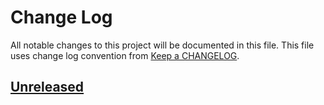 # Change Log
All notable changes to this project will be documented in this file.
This file uses change log convention from [Keep a CHANGELOG](http://keepachangelog.com).

## [Unreleased][unreleased]


[unreleased]: https://github.com/dgnest/ansible-role-ntp/compare/0.0.8...HEAD
[0.0.8]: https://github.com/dgnest/ansible-role-ntp/compare/0.0.7...0.0.8
[0.0.7]: https://github.com/dgnest/ansible-role-ntp/compare/0.0.6...0.0.7
[0.0.6]: https://github.com/dgnest/ansible-role-ntp/compare/0.0.5...0.0.6
[0.0.5]: https://github.com/dgnest/ansible-role-ntp/compare/0.0.4...0.0.5
[0.0.4]: https://github.com/dgnest/ansible-role-ntp/compare/0.0.3...0.0.4
[0.0.3]: https://github.com/dgnest/ansible-role-ntp/compare/0.0.2...0.0.3
[0.0.2]: https://github.com/dgnest/ansible-role-ntp/compare/0.0.1...0.0.2
[0.0.1]: https://github.com/dgnest/ansible-role-ntp/compare/0.0.0...0.0.1

[CHANGELOG.md]: CHANGELOG.md
[CONTRIBUTING.md]: CONTRIBUTING.md
[LICENCE]: LICENCE
[README.md]: README.md
